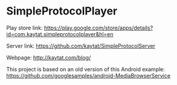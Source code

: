 # SimpleProtocolPlayer

Play store link:
https://play.google.com/store/apps/details?id=com.kaytat.simpleprotocolplayer&hl=en

Server link:
https://github.com/kaytat/SimpleProtocolServer

Webpage:
http://kaytat.com/blog/

This project is based on an old version of this Android example: https://github.com/googlesamples/android-MediaBrowserService
